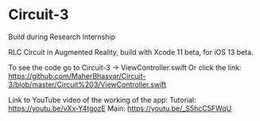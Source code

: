 # Circuit-3
Build during Research Internship

RLC Circuit in Augmented Reality, build with Xcode 11 beta, for iOS 13 beta.

To see the code go to Circuit-3 -> ViewController.swift
Or click the link: https://github.com/MaherBhasvar/Circuit-3/blob/master/Circuit%203/ViewController.swift

Link to YouTube video of the working of the app:
Tutorial: https://youtu.be/vXx-Y4tgozE
Main: https://youtu.be/_S5hcC5FWqU
